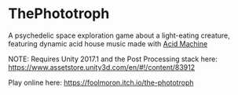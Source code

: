 # ThePhototroph
A psychedelic space exploration game about a light-eating creature, featuring dynamic acid house music made with [Acid Machine​](http://errozero.co.uk/acid-machine/)

NOTE: Requires Unity 2017.1 and the Post Processing stack here: https://www.assetstore.unity3d.com/en/#!/content/83912

Play online here: https://foolmoron.itch.io/the-phototroph